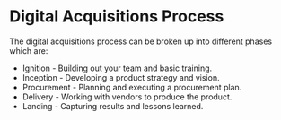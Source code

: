 # Digital Acquisitions Process

The digital acquisitions process can be broken up into different phases which are:

* Ignition - Building out your team and basic training.
* Inception - Developing a product strategy and vision.
* Procurement - Planning and executing a procurement plan.
* Delivery - Working with vendors to produce the product.
* Landing - Capturing results and lessons learned.
